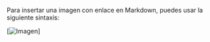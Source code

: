 Para insertar una imagen con enlace en Markdown, puedes usar la siguiente sintaxis:

[![Imagen](https://media2.dev.to/dynamic/image/width=800%2Cheight=%2Cfit=scale-down%2Cgravity=auto%2Cformat=auto/https%3A%2F%2Fdev-to-uploads.s3.amazonaws.com%2Fuploads%2Farticles%2Flconnj35camye4dat8sp.jpg)]
